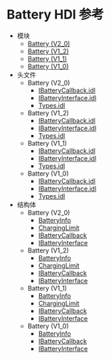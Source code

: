 # Battery HDI 参考

- 模块
    - [Battery (V2_0)](battery_v20.md)
    - [Battery (V1_2)](battery_v12.md)
    - [Battery (V1_1)](battery_v11.md)
    - [Battery (V1_0)](battery_v10.md)
- 头文件
    - Battery (V2_0)
        - [IBatteryCallback.idl](_i_battery_callback_8idl_v20.md)
        - [IBatteryInterface.idl](_i_battery_interface_8idl_v20.md)
        - [Types.idl](battery_types_8idl_v20.md)
    - Battery (V1_2)
        - [IBatteryCallback.idl](_i_battery_callback_8idl_v12.md)
        - [IBatteryInterface.idl](_i_battery_interface_8idl_v12.md)
        - [Types.idl](battery_types_8idl_v12.md)
    - Battery (V1_1)
        - [IBatteryCallback.idl](_i_battery_callback_8idl_v11.md)
        - [IBatteryInterface.idl](_i_battery_interface_8idl_v11.md)
        - [Types.idl](battery_types_8idl_v11.md)
    - Battery (V1_0)
        - [IBatteryCallback.idl](_i_battery_callback_8idl_v10.md)
        - [IBatteryInterface.idl](_i_battery_interface_8idl_v10.md)
        - [Types.idl](battery_types_8idl_v10.md)
- 结构体
    - Battery (V2_0)
        - [BatteryInfo](_battery_info_v20.md)
        - [ChargingLimit](_charging_limit_v20.md)
        - [IBatteryCallback](interface_i_battery_callback_v20.md)
        - [IBatteryInterface](interface_i_battery_interface_v20.md)
    - Battery (V1_2)
        - [BatteryInfo](_battery_info_v12.md)
        - [ChargingLimit](_charging_limit_v12.md)
        - [IBatteryCallback](interface_i_battery_callback_v12.md)
        - [IBatteryInterface](interface_i_battery_interface_v12.md)
    - Battery (V1_1)
        - [BatteryInfo](_battery_info_v11.md)
        - [ChargingLimit](_charging_limit_v11.md)
        - [IBatteryCallback](interface_i_battery_callback_v11.md)
        - [IBatteryInterface](interface_i_battery_interface_v11.md)
    - Battery (V1_0)
        - [BatteryInfo](_battery_info_v10.md)
        - [IBatteryCallback](interface_i_battery_callback_v10.md)
        - [IBatteryInterface](interface_i_battery_interface_v10.md)
